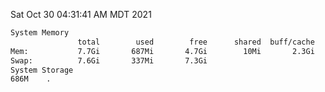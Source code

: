 Sat Oct 30 04:31:41 AM MDT 2021
```bash
System Memory
               total        used        free      shared  buff/cache   available
Mem:           7.7Gi       687Mi       4.7Gi        10Mi       2.3Gi       6.7Gi
Swap:          7.6Gi       337Mi       7.3Gi
System Storage
686M	.
```
```bash
